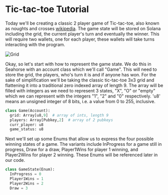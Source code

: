 # Tic-tac-toe Tutorial

Today we'll be creating a classic 2 player game of Tic-tac-toe, also known as noughts and crosses [wikipedia](https://en.wikipedia.org/wiki/Tic-tac-toe). The game state will be stored on Solana including the grid, the current player's turn and eventually the winner. This will require two wallets, one for each player, these wallets will take turns interacting with the program.

![Grid](/tutorials/tictactoe-seahorse/grid.png)

Okay, so let's start with how to represent the game state. We do this in Seahorse with an account class which we'll call "Game". This will need to store the grid, the players, who's turn it is and if anyone has won. For the sake of simplification we'll be taking the classic tic-tac-toe 3x3 grid and flattening it into a traditional zero indexed array of length 9. The array will be filled with integers as we need to represent 3 states, "X", "O" or "empty" which we can represent with the integers "1", "2" and "0" respectively. 'u8' means an unsigned integer of 8 bits, i.e. a value from 0 to 255, inclusive.

```py
class Game(Account):
  grid: Array[u8,9]  # array of ints, length 9
  players: Array[Pubkey,2]  # array of 2 pubkeys
  curr_player: u8
  game_status: u8
```

Next we'll set up some Enums that allow us to express the four possible winning states of a game. The variants include InProgress for a game still in progress, Draw for a draw, Player1Wins for player 1 winning, and Player2Wins for player 2 winning. These Enums will be referenced later in our code.

```py
class GameState(Enum):
  InProgress = 0
  Player1Wins = 1
  Player2Wins = 2
  Draw = 3
```